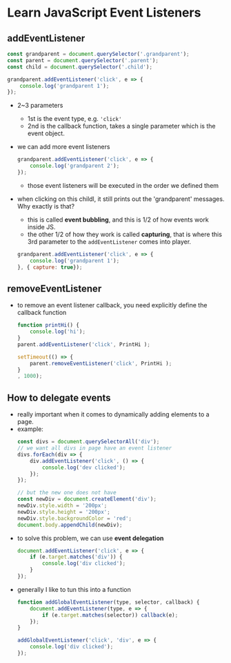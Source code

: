 
# Learn JavaScript Event Listeners

## addEventListener

```javascript
const grandparent = document.querySelector('.grandparent');
const parent = document.querySelector('.parent');
const child = document.querySelector('.child'); 

grandparent.addEventListener('click', e => {
    console.log('grandparent 1');
}); 
```

- 2~3 parameters
    - 1st is the event type, e.g. `'click'`
    - 2nd is the callback function, takes a single parameter which is the event object.

- we can add more event listeners
    ```javascript
    grandparent.addEventListener('click', e => {
        console.log('grandparent 2');
    }); 
    ```
    - those event listeners will be executed in the order we defined them

- when clicking on this childl, it still prints out the 'grandparent' messages. Why exactly is that?
    - this is called **event bubbling**, and this is 1/2 of how events work inside JS.
    - the other 1/2 of how they work is called **capturing**, that is where this 3rd parameter to the `addEventListener` comes into player.
    ```javascript
    grandparent.addEventListener('click', e => {
        console.log('grandparent 1');
    }, { capture: true}); 
    ```


## removeEventListener

- to remove an event listener callback, you need explicitly define the callback function
    ```javascript
    function printHi() {
        console.log('hi');
    }
    parent.addEventListener('click', PrintHi );

    setTimeout(() => {
        parent.removeEventListener('click', PrintHi );
    }
    , 1000);
    ```

## How to delegate events

- really important when it comes to dynamically adding elements to a page.
- example:
    ```javascript
    const divs = document.querySelectorAll('div');
    // we want all divs in page have an event listener
    divs.forEach(div => {
        div.addEventListener('click', () => {
            console.log('dev clicked');
        });
    });

    // but the new one does not have
    const newDiv = document.createElement('div');
    newDiv.style.width = '200px';
    newDiv.style.height = '200px';
    newDiv.style.backgroundColor = 'red';
    document.body.appendChild(newDiv); 
    ```
- to solve this problem, we can use **event delegation**
    ```javascript
    document.addEventListener('click', e => {
        if (e.target.matches('div')) {
            console.log('div clicked');
        }
    });
    ```
- generally I like to tun this into a function
    ```javascript
    function addGlobalEventListener(type, selector, callback) {
        document.addEventListener(type, e => {
            if (e.target.matches(selector)) callback(e);
        });
    }

    addGlobalEventListener('click', 'div', e => {
        console.log('div clicked');
    });
    ```



